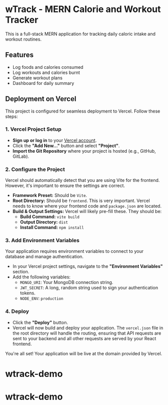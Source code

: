 # wTrack - MERN Calorie and Workout Tracker

This is a full-stack MERN application for tracking daily caloric intake and workout routines.

## Features
- Log foods and calories consumed
- Log workouts and calories burnt
- Generate workout plans
- Dashboard for daily summary

## Deployment on Vercel

This project is configured for seamless deployment to Vercel. Follow these steps:

### 1. Vercel Project Setup

*   **Sign up or log in** to your [Vercel account](https://vercel.com).
*   Click the **"Add New..."** button and select **"Project"**.
*   **Import the Git Repository** where your project is hosted (e.g., GitHub, GitLab).

### 2. Configure the Project

Vercel should automatically detect that you are using Vite for the frontend. However, it's important to ensure the settings are correct.

*   **Framework Preset:** Should be `Vite`.
*   **Root Directory:** Should be `frontend`. This is very important. Vercel needs to know where your frontend code and `package.json` are located.
*   **Build & Output Settings:** Vercel will likely pre-fill these. They should be:
    *   **Build Command:** `vite build`
    *   **Output Directory:** `dist`
    *   **Install Command:** `npm install`

### 3. Add Environment Variables

Your application requires environment variables to connect to your database and manage authentication.

*   In your Vercel project settings, navigate to the **"Environment Variables"** section.
*   Add the following variables:
    *   `MONGO_URI`: Your MongoDB connection string.
    *   `JWT_SECRET`: A long, random string used to sign your authentication tokens.
    *   `NODE_ENV`: `production`

### 4. Deploy

*   Click the **"Deploy"** button.
*   Vercel will now build and deploy your application. The `vercel.json` file in the root directory will handle the routing, ensuring that API requests are sent to your backend and all other requests are served by your React frontend.

You're all set! Your application will be live at the domain provided by Vercel.
# wtrack-demo
# wtrack-demo
